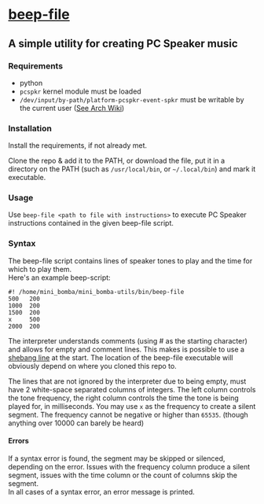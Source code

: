 # [beep-file](/bin/beep-file)
##  A simple utility for creating PC Speaker music

### Requirements

* python
* `pcspkr` kernel module must be loaded
* `/dev/input/by-path/platform-pcspkr-event-spkr` must be writable by the current user ([See Arch Wiki](https://wiki.archlinux.org/title/PC_speaker#Run_as_non-root_user))

### Installation

Install the requirements, if not already met.

Clone the repo & add it to the PATH, or download the file, put it in a directory on the PATH (such as `/usr/local/bin`, or `~/.local/bin`) and mark it executable.

### Usage

Use `beep-file <path to file with instructions>` to execute PC Speaker instructions contained in the given beep-file script.

### Syntax

The beep-file script contains lines of speaker tones to play and the time for which to play them.<br>
Here's an example beep-script:
```
#! /home/mini_bomba/mini_bomba-utils/bin/beep-file
500   200
1000  200
1500  200
x     500
2000  200
```
The interpreter understands comments (using # as the starting character) and allows for empty and comment lines.
This makes is possible to use a [shebang line](https://en.wikipedia.org/wiki/Shebang_%28Unix%29) at the start.
The location of the beep-file executable will obviously depend on where you cloned this repo to.

The lines that are not ignored by the interpreter due to being empty, must have 2 white-space separated columns of integers.
The left column controls the tone frequency, the right column controls the time the tone is being played for, in milliseconds.
You may use `x` as the frequency to create a silent segment. The frequency cannot be negative or higher than `65535`.
(though anything over 10000 can barely be heard)

#### Errors

If a syntax error is found, the segment may be skipped or silenced, depending on the error.
Issues with the frequency column produce a silent segment, issues with the time column or the count of columns skip the segment.<br>
In all cases of a syntax error, an error message is printed.
